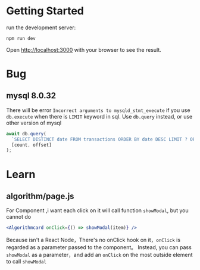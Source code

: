 # Getting Started

run the development server:

```bash
npm run dev
```

Open [http://localhost:3000](http://localhost:3000) with your browser to see the result.

# Bug

## mysql 8.0.32

There will be error `Incorrect arguments to mysqld_stmt_execute` if you use `db.execute` when there is `LIMIT` keyword in sql.
Use `db.query` instead, or use other version of mysql

```javascript
await db.query(
  `SELECT DISTINCT date FROM transactions ORDER BY date DESC LIMIT ? OFFSET ?`,
  [count, offset]
);
```

# Learn

## algorithm/page.js

For Component <Algorithmcard/> ,i want each click on it will call function `showModal`, but you cannot do

```jsx
<Algorithmcard onClick={() => showModal(item)} />
```

Because <Algorithmcard/> isn't a React Node，There's no onClick hook on it，`onClick` is regarded as a parameter passed to the component。
Instead, you can pass `showModal` as a parameter，and add an `onClick` on the most outside element to call `showModal`
